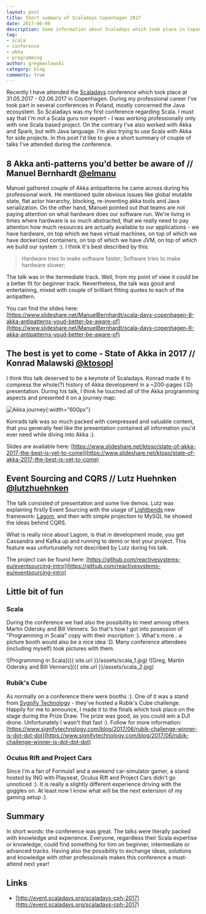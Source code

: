 ```yaml
---
layout: post
title: Short summary of Scaladays Copenhagen 2017
date: 2017-06-06
description: Some information about Scaladays which took place in Copenhagen at the end of May 2017.
tag:
- scala
- conference
- akka
- programming
author: gregmaslowski
category: blog
comments: true
---
```


Recently I have attended the [Scaladays](http://event.scaladays.org/scaladays-cph-2017) conference which took place at 31.05.2017 - 02.06.2017 in Copenhagen. During my 
professional career I've took part in several conferences in Poland, mostly concerned the Java ecosystem. So Scaladays was my first conference regarding Scala.
I must say that I'm not a Scala guru nor expert - I was working professionally only with one Scala based project. On the contrary I've also worked with Akka and Spark, but with 
Java language. I'm also trying to use Scala with Akka for side projects. In this post I'd like to give a short summary of couple of talks I've attended during the conference.

## 8 Akka anti-patterns you'd better be aware of // Manuel Bernhardt [@elmanu](https://twitter.com/elmanu)

Manuel gathered couple of Akka antipatterns he came across during his professional work. He mentioned quite obvious issues like global mutable state, 
flat actor hierarchy, blocking, re-inventing akka tools and Java serialization. On the other hand, Manuel pointed out that teams are not paying attention on what hardware
does our software run. We're living in times where hardware is so much abstracted, that we really need to pay attention how much resources are actually available to our
applications - we have hardware, on top which we have virtual machines, on top of which we have dockerized containers, on top of which we have JVM, on top of which 
we build our system :). I think it's best described by this:

>
> Hardware tries to make software faster;
> Software tries to make hardware slower;
>

The talk was in the itermediate track. Well, from my point of view it could be a better fit for beginner track. Nevertheless, the talk was good and entertaining, 
mixed with couple of brilliant fitting quotes to each of the antipattern. 

You can find the slides here: [https://www.slideshare.net/ManuelBernhardt/scala-days-copenhagen-8-akka-antipatterns-youd-better-be-aware-of](https://www.slideshare.net/ManuelBernhardt/scala-days-copenhagen-8-akka-antipatterns-youd-better-be-aware-of)

## The best is yet to come - State of Akka in 2017 // Konrad Malawski [@ktosopl](https://twitter.com/ktosopl)

I think this talk deserved to be a keynote of Scaladays. Konrad made it to compress the whole(?) history of Akka development in a ~200-pages (:D) presentation.
During his talk, I think he touched all of the Akka programming aspects and presented it on a journey map: 

![Akka journey](https://pbs.twimg.com/media/DBjHXCyWsAAwudP.jpg){:width="600px"} 

Konrads talk was so much packed with compressed and valuable content, that you generally feel like the presentation contained all information you'd ever need while
diving into Akka :). 

Slides are available here: [https://www.slideshare.net/ktoso/state-of-akka-2017-the-best-is-yet-to-come](https://www.slideshare.net/ktoso/state-of-akka-2017-the-best-is-yet-to-come)

## Event Sourcing and CQRS // Lutz Huehnken [@lutzhuehnken](https://twitter.com/lutzhuehnken)

The talk consisted of presentation and some live demos. Lutz was explaining firstly Event Sourcing with the 
usage of [Lightbends](https://www.lightbend.com/) new framework: [Lagom](https://www.lightbend.com/platform/development/lagom-framework), 
and then with simple projection to MySQL he showed the ideas behind CQRS. 

What is really nice about Lagom, is that in development mode, you get Cassandra and Kafka up and running to demo or test your project. This feature was
unfortunatelly not described by Lutz during his talk.

The project can be found here: [https://github.com/reactivesystems-eu/eventsourcing-intro](https://github.com/reactivesystems-eu/eventsourcing-intro)

## Little bit of fun

### Scala
During the conference we had also the possibility to meet among others Martin Odersky and Bill Venners. So that's how I got into posession 
of "Programming in Scala" copy with their inscription :). What's more.. a picture booth would also be a nice idea :D. Many conference attendees (including myself)
took pictures with them.

![Programming in Scala]({{ site.url }}/assets/scala_1.jpg)
![Greg, Martin Odersky and Bill Venners]({{ site.url }}/assets/scala_2.jpg)


### Rubik's Cube
As normally on a conference there were booths :). One of it was a stand from [Sygnify Technology](https://www.signifytechnology.com/) - they've hosted a 
Rubik's Cube challenge. Happily for me to announce, I made it to the finals which took place on the stage during the Prize Draw. The prize was good, as you could win
a DJI drone. Unfortunately I wasn't that fast :). Follow for more information: [https://www.signifytechnology.com/blog/2017/06/rubik-challenge-winner-is-dot-dot-dot](https://www.signifytechnology.com/blog/2017/06/rubik-challenge-winner-is-dot-dot-dot)

### Oculus Rift and Project Cars
Since I'm a fan of Formula1 and a weekend car-simulator gamer, a stand hosted by ING with Playseat, Oculus Rift and Project Cars didn't go unnoticed :). It is
really a slightly different experience driving with the goggles on. At least now I know what will be the next extension of my gaming setup :).

## Summary
In short words: the conference was great. The talks were literally packed with knowledge and experience. Everyone, regardless their Scala expertise or knowledge, could find 
something for him on beginner, intermediate or advanced tracks. Having also the possibility to exchange ideas, solutions and knowledge with other professionals makes this
conference a must-attend next year!

## Links
- [http://event.scaladays.org/scaladays-cph-2017](http://event.scaladays.org/scaladays-cph-2017)
